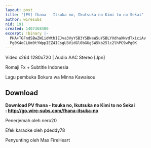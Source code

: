 ```yaml
---
layout: post
title: "[PV] fhana - Itsuka no, Ikutsuka no Kimi to no Sekai"
author: wiresubs
nid: 191
created: 1407368400
excerpt: !binary |-
  PHA+TGFndSBwZW1idWthIEJva3VyYSB3YSBNaW5uYSBLYXdhaXNvdTxiciAv
  Pg0K4oCLUm9tYWppIEZ4ICsgU3VidGl0bGUgSW5kb25lc2lhPC9wPg0K
---
```

<p class="rtecenter">Video x264 1280x720&nbsp;|&nbsp;Audio AAC Stereo [Jpn]<br />
Romaji Fx + Subtitle Indonesia<br />
Lagu pembuka Bokura wa Minna Kawaisou</p>

<h2>Download</h2>

<p><strong>Download PV fhana - Itsuka no, Ikutsuka no Kimi to no Sekai</strong><strong> :&nbsp;<a href="http://go.wire-subs.com/fhana-itsuka-no" target="_blank">http://go.wire-subs.com/fhana-itsuka-no</a></strong></p>

<p><strong>​</strong>Penerjemah oleh nero20<br />
Efek karaoke oleh pdeddy78<br />
Penyunting oleh Max FireHeart</p>
